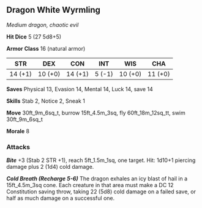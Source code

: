 ## Dragon White Wyrmling

*Medium dragon, chaotic evil*

**Hit Dice** 5 (27 5d8+5)

**Armor Class** 16 (natural armor)

| STR     | DEX     | CON     | INT     | WIS     | CHA     |
|---------|---------|---------|---------|---------|---------|
| 14 (+1) | 10 (+0) | 14 (+1) |  5 (-1) | 10 (+0) | 11 (+0) |

**Saves** Physical 13, Evasion 14, Mental 14, Luck 14, save 14

**Skills** Stab 2, Notice 2, Sneak 1

**Move** 30ft\_9m\_6sq\_t, burrow 15ft\_4.5m\_3sq, fly 60ft\_18m\_12sq\_tt, swim 30ft\_9m\_6sq\_t

**Morale** 8

### Attacks

***Bite*** +3 (Stab 2 STR +1), reach 5ft\_1.5m\_1sq, one target. Hit: 1d10+1 piercing damage plus 2 (1d4) cold damage.

***Cold Breath (Recharge 5-6)*** The dragon exhales an icy blast of hail in a 15ft\_4.5m\_3sq cone. Each creature in that area must make a DC 12 Constitution saving throw, taking 22 (5d8) cold damage on a failed save, or half as much damage on a successful one.

